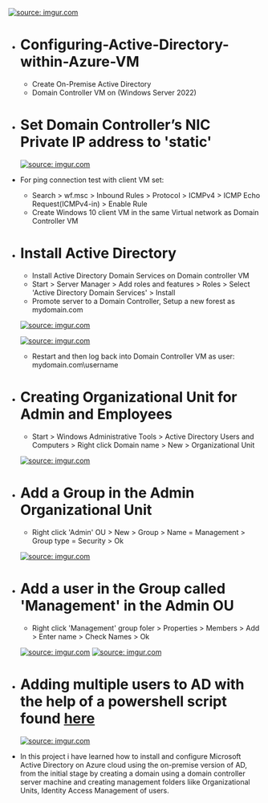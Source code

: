  <a href="https://imgur.com/ibOHthW"><img src="https://i.imgur.com//ibOHthW.png" title="source: imgur.com" /></a>
- # Configuring-Active-Directory-within-Azure-VM

  - Create On-Premise Active Directory
  - Domain Controller VM on (Windows Server 2022)

- # Set Domain Controller’s NIC Private IP address to 'static'
  
  <a href="https://imgur.com/Laebe0Z"><img src="https://i.imgur.com//Laebe0Z.png" title="source: imgur.com" /></a>

-  For ping connection test with client VM set:
 
   - Search > wf.msc > Inbound Rules > Protocol > ICMPv4 > ICMP Echo Request(ICMPv4-in) > Enable Rule
   - Create Windows 10 client VM in the same Virtual network as Domain Controller VM

- # Install Active Directory

  - Install Active Directory Domain Services on Domain controller VM
  - Start > Server Manager > Add roles and features > Roles > Select 'Active Directory Domain Services' > Install
  - Promote server to a Domain Controller, Setup a new forest as mydomain.com 

   <a href="https://imgur.com/hTsu0ib"><img src="https://i.imgur.com//hTsu0ib.png" title="source: imgur.com" /></a>

   <a href="https://imgur.com/oRyXvhY"><img src="https://i.imgur.com//oRyXvhY.png" title="source: imgur.com" /></a>

   - Restart and then log back into Domain Controller VM as user: mydomain.com\username

- # Creating Organizational Unit for Admin and Employees 
 
   - Start > Windows Administrative Tools > Active Directory Users and Computers > Right click Domain name > New > Organizational Unit

   <a href="https://imgur.com/aiYut1y"><img src="https://i.imgur.com//aiYut1y.png" title="source: imgur.com" /></a>

- # Add a Group in the Admin Organizational Unit

   - Right click 'Admin' OU > New > Group > Name = Management > Group type = Security > Ok

   <a href="https://imgur.com/HmlACWh"><img src="https://i.imgur.com//HmlACWh.png" title="source: imgur.com" /></a>

 - # Add a user in the Group called 'Management' in the Admin OU

   - Right click 'Management' group foler > Properties > Members > Add > Enter name > Check Names > Ok

   <a href="https://imgur.com/NZUbT7Q"><img src="https://i.imgur.com//NZUbT7Q.png" title="source: imgur.com" /></a>
   <a href="https://imgur.com/4kleAAK"><img src="https://i.imgur.com//4kleAAK.png" title="source: imgur.com" /></a>

 - # Adding multiple users to AD with the help of a powershell script found [here](https://github.com/AsiaPonder001/BunchofUsers/blob/main/README.md?plain=1)

   <a href="https://imgur.com/9UTIpND"><img src="https://i.imgur.com//9UTIpND.png" title="source: imgur.com" /></a>

 - In this project i have learned how to install and configure Microsoft Active Directory on Azure cloud using the on-premise version of AD, from the initial stage by creating a domain using a domain controller server machine and creating 
   management folders liike Organizational Units, Identity Access Management of users.




